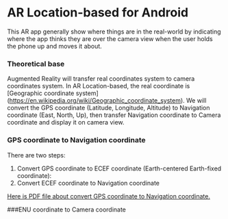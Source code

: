 # AR Location-based for Android
This AR app generally show where things are in the real-world by indicating where the app thinks they are over the camera view when the user holds the phone up and moves it about.

### Theoretical base
Augmented Reality will transfer real coordinates system to camera coordinates system. In AR Location-based, the real coordinate is [Geographic coordinate system] (https://en.wikipedia.org/wiki/Geographic_coordinate_system).
We will convert the GPS coordinate (Latitude, Longitude, Altitude) to Navigation coordinate (East, North, Up), then transfer Navigation coordinate to Camera coordinate and display it on camera view.

### GPS coordinate to Navigation coordinate
There are two steps:
1. Convert GPS coordinate to ECEF coordinate (Earth-centered Earth-fixed coordinate): 
2. Convert ECEF coordinate to Navigation coordinate

[Here is PDF file about convert GPS coordinate to Navigation coordinate.](http://digext6.defence.gov.au/dspace/bitstream/1947/3538/1/DSTO-TN-0432.pdf)

###ENU coordinate to Camera coordinate
